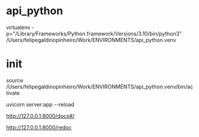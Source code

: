 # api_python

virtualenv -p="/Library/Frameworks/Python.framework/Versions/3.10/bin/python3" /Users/felipegaldinopinheiro/Work/ENVIRONMENTS/api_python.venv


# init
source /Users/felipegaldinopinheiro/Work/ENVIRONMENTS/api_python.venv/bin/activate


uvicorn server:app --reload


http://127.0.0.1:8000/docs#/



http://127.0.0.1:8000/redoc

